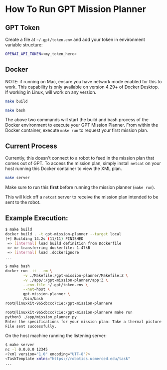 # How To Run GPT Mission Planner
## GPT Token
Create a file at `~/.gpt/token.env` and add your token in environment variable structure:
```bash
OPENAI_API_TOKEN=<my_token_here>
```

## Docker
NOTE: if running on Mac, ensure you have network mode enabled for this to work. This capability is only available on version 4.29+ of Docker Desktop.
If working in Linux, will work on any version.

```bash
make build
```

```bash
make bash
```

The above two commands will start the build and bash process of the Docker environment to execute your GPT Mission Planner.
From within the Docker container, execute `make run` to request your first mission plan.

## Current Process
Currently, this doesn't connect to a robot to feed in the mission plan that comes out of GPT.
To access the mission plan, simply install `netcat` on your host running this Docker container to view the XML plan.
```bash
make server
```
Make sure to run this **first** before running the mission planner (`make run`). 

This will kick off a `netcat` server to receive the mission plan intended to be sent to the robot.

## Example Execution:
```bash
$ make build
docker build . -t gpt-mission-planner --target local
[+] Building 14.2s (11/11) FINISHED                                                                                                                            docker:desktop-linux
 => [internal] load build definition from Dockerfile                                                                                                                           0.0s
 => => transferring dockerfile: 1.47kB                                                                                                                                         0.0s
 => [internal] load .dockerignore         
...

$ make bash
docker run -it --rm \
        -v ./Makefile:/gpt-mission-planner/Makefile:Z \
        -v ./app/:/gpt-mission-planner/app:Z \
        --env-file ~/.gpt/token.env \
        --net=host \
        gpt-mission-planner \
        /bin/bash
root@linuxkit-965cbccc7c1e:/gpt-mission-planner#

root@linuxkit-965cbccc7c1e:/gpt-mission-planner# make run
python3 ./app/mission_planner.py
Enter the specifications for your mission plan: Take a thermal picture of every other tree on the farm.
File sent successfully.
```

On the host machine running the listening server:
```bash
$ make server
nc -l 0.0.0.0 12345
<?xml version="1.0" encoding="UTF-8"?>
<TaskTemplate xmlns="https://robotics.ucmerced.edu/task"
...
```